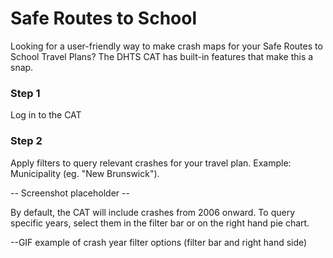 # Safe Routes to School

Looking for a user-friendly way to make crash maps for your Safe Routes to School Travel Plans? The DHTS CAT has built-in features that make this a snap.

### Step 1

Log in to the CAT



### Step 2

Apply filters to query relevant crashes for your travel plan. Example: Municipality \(eg. "New Brunswick"\).

-- Screenshot placeholder --

By default, the CAT will include crashes from 2006 onward. To query specific years, select them in the filter bar or on the right hand pie chart.

--GIF example of crash year filter options \(filter bar and right hand side\)

